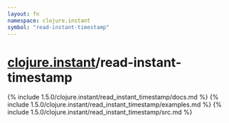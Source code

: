 ```yaml
---
layout: fn
namespace: clojure.instant
symbol: "read-instant-timestamp"
---
```


# [clojure.instant](../)/read-instant-timestamp

{% include 1.5.0/clojure.instant/read_instant_timestamp/docs.md %}
{% include 1.5.0/clojure.instant/read_instant_timestamp/examples.md %}
{% include 1.5.0/clojure.instant/read_instant_timestamp/src.md %}

